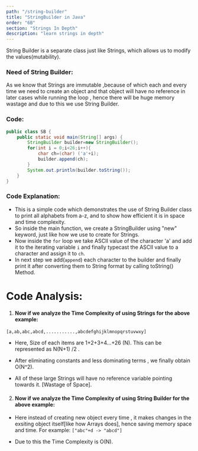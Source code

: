 ```yaml
---
path: "/string-builder"
title: "StringBuilder in Java"
order: "6B"
section: "Strings In Depth"
description: "learn strings in depth"
---
```



String Builder is a separate class just like Strings, which allows us to modify the values(mutability).
### Need of String Builder:
As we know that Strings  are immutable ,because of which
each and every time we need to create an object and that object will have no reference in later cases while running the loop , hence there will be huge memory wastage and due to this we use String Builder.
### Code:
```java
public class SB {
    public static void main(String[] args) {
        StringBuilder builder=new StringBuilder();
        for(int i = 0;i<26;i++){
            char ch=(char) ('a'+i);
            builder.append(ch);
        }
        System.out.println(builder.toString());
    }
}

```
### Code Explanation:
* This is a simple code which  demonstrates the use of String Builder class to print all alphabets from a-z, and to show how efficient it is in space and time complexity.
* So inside the main function, we create a StringBuilder using "new" keyword, just like how we use to create for Strings.
* Now inside the ```for``` loop we take ASCII value of the character 'a' and add it to the iterating variable ```i``` and finally typecast the ASCII value to a character and assign it to ```ch```.
* In next step we add(```append```) each character to the builder and finally print it after converting them to String format by calling toString() Method.


# Code Analysis:
1. #### Now if we analyze the Time Complexity of using **Strings** for the above example:

```[a,ab,abc,abcd,...........,abcdefghijklmnopqrstuvwxy] ```

* Here, Size of each items are 1+2+3+4...+26 (N). This can be represented as N(N+1) /2 .

* After eliminating constants and less dominating terms , we finally obtain O(N^2).

* All of these large Strings will have no reference variable pointing towards it. [Wastage of Space].

2. #### Now if we analyze the Time Complexity of using **String Builder**  for the above example:

* Here instead of creating new object every time , it makes changes in the exsiting object itself[like how Arrays does], hence saving memory space and time.
 For example:
```["abc"+d -> "abcd"]```

* Due to this the Time Complexity is O(N).
